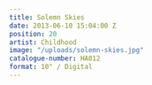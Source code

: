 ```yaml
---
title: Solemn Skies
date: 2013-06-10 15:04:00 Z
position: 20
artist: Childhood
image: "/uploads/solemn-skies.jpg"
catalogue-number: HA012
format: 10" / Digital
---
```


